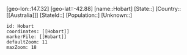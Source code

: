 ﻿---
location: [-42.88,147.32]
mapzoom: [7,12] 
mapmarker: city 
type: City
tags:
- geo/City


SpocWebEntityId: 30960
isDeleted: false
confidential: public

---
[geo-lon::147.32]
[geo-lat::-42.88]
[name::Hobart]
[State::]
[Country::[[Australia]]]
[StateId::]
[Population::]
[Unknown::]


```leaflet
id: Hobart
coordinates: [[Hobart]]
markerFile: [[Hobart]]
defaultZoom: 11 
maxZoom: 18
```
